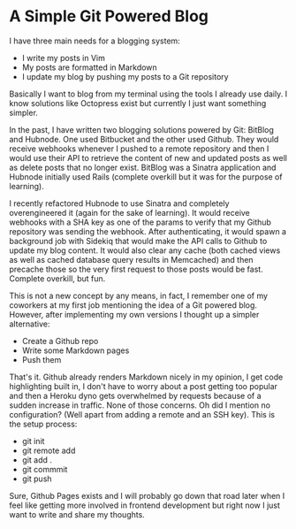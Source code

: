 # A Simple Git Powered Blog

I have three main needs for a blogging system:

* I write my posts in Vim
* My posts are formatted in Markdown
* I update my blog by pushing my posts to a Git repository

Basically I want to blog from my terminal using the tools I
already use daily. I know solutions like Octopress exist but
currently I just want something simpler.

In the past, I have written two blogging solutions powered by
Git: BitBlog and Hubnode. One used Bitbucket and the other used
Github. They would receive webhooks whenever I pushed to a
remote repository and then I would use their API to retrieve the
content of new and updated posts as well as delete posts that no
longer exist. BitBlog was a Sinatra application and Hubnode
initially used Rails (complete overkill but it was for the purpose
of learning).

I recently refactored Hubnode to use Sinatra and
completely overengineered it (again for the sake of learning).
It would receive webhooks with a SHA key as one of the params
to verify that my Github repository was sending the webhook.
After authenticating, it would spawn a background job with Sidekiq
that would make the API calls to Github to update my blog content.
It would also clear any cache (both cached views as well as cached
database query results in Memcached) and then precache those so the
very first request to those posts would be fast. Complete overkill,
but fun.

This is not a new concept by any means, in fact, I remember one
of my coworkers at my first job mentioning the idea of a Git
powered blog. However, after implementing my own versions I thought
up a simpler alternative:

* Create a Github repo
* Write some Markdown pages
* Push them

That's it. Github already renders Markdown nicely in my opinion, I
get code highlighting built in, I don't have to worry about a post
getting too popular and then a Heroku dyno gets overwhelmed by requests
because of a sudden increase in traffic. None of those concerns.
Oh did I mention no configuration? (Well apart from adding a remote and
an SSH key). This is the setup process:

* git init
* git remote add
* git add .
* git commmit
* git push

Sure, Github Pages exists and I will probably go down that road later
when I feel like getting more involved in frontend development but right
now I just want to write and share my thoughts.

